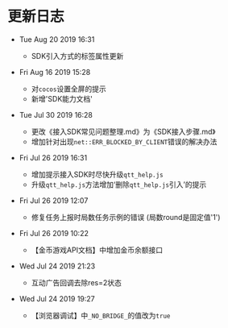# 更新日志
- Tue Aug 20 2019 16:31
  - SDK引入方式的标签属性更新

- Fri Aug 16 2019 15:28
  - 对`cocos`设置全屏的提示
  - 新增'SDK能力文档'

- Tue Jul 30 2019 16:28

  - 更改《接入SDK常见问题整理.md》为《SDK接入步骤.md》
  - 增加针对出现`net::ERR_BLOCKED_BY_CLIENT`错误的解决办法

- Fri Jul 26 2019 16:31

  - 增加提示接入SDK时尽快升级`qtt_help.js`
  - 升级`qtt_help.js`方法增加‘删除`qtt_help.js`引入’的提示

- Fri Jul 26 2019 12:07

  - 修复任务上报时局数任务示例的错误 (局数round是固定值'1')

- Fri Jul 26 2019 10:22

  - 【金币游戏API文档】中增加金币余额接口

- Wed Jul 24 2019 21:23

  - 互动广告回调去除res=2状态

- Wed Jul 24 2019 19:27

  - 【浏览器调试】中`_NO_BRIDGE_`的值改为`true`

